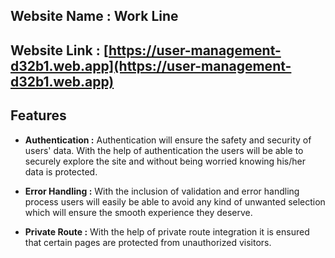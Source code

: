 ## Website Name : Work Line

## Website Link : [https://user-management-d32b1.web.app](https://user-management-d32b1.web.app)

## Features

- **Authentication :** Authentication will ensure the safety and security of users' data. With the help of authentication the users will be able to securely explore the site and without being worried knowing his/her data is protected.

- **Error Handling :** With the inclusion of validation and error handling process users will easily be able to avoid any kind of unwanted selection which will ensure the smooth experience they deserve.

- **Private Route :** With the help of private route integration it is ensured that certain pages are protected from unauthorized visitors.

